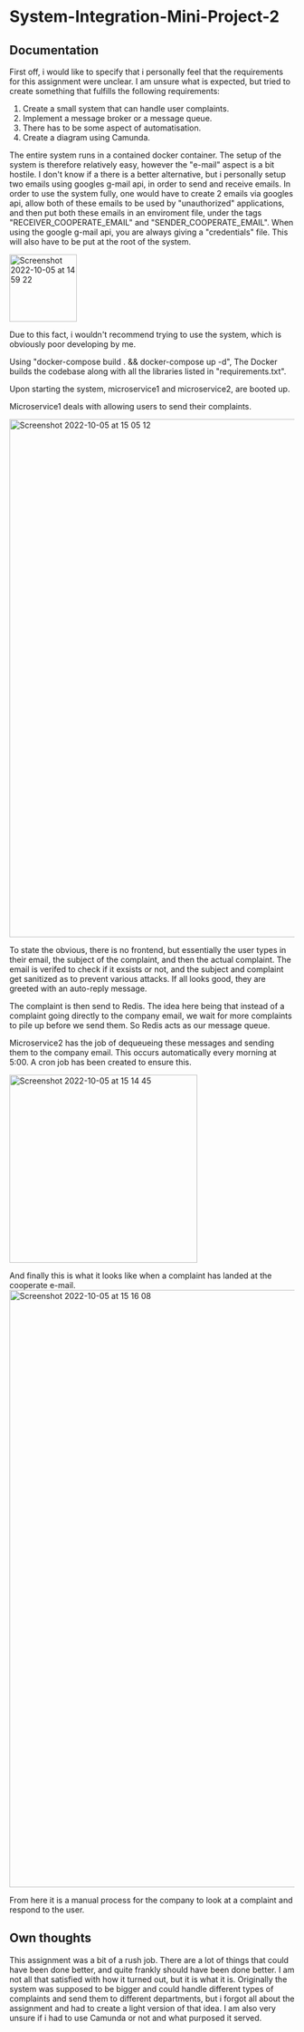 # System-Integration-Mini-Project-2


## Documentation


First off, i would like to specify that i personally feel that the requirements for this assignment were unclear. I am unsure what is expected, but tried to create something that fulfills the following requirements:

1. Create a small system that can handle user complaints.
2. Implement a message broker or a message queue.
3. There has to be some aspect of automatisation.
4. Create a diagram using Camunda.


The entire system runs in a contained docker container. The setup of the system is therefore relatively easy, however the "e-mail" aspect is a bit hostile. I don't know if a there is a better alternative, but i personally setup two emails using googles g-mail api, in order to send and receive emails. In order to use the system fully, one would have to create 2 emails via googles api, allow both of these emails to be used by "unauthorized" applications, and then put both these emails in an enviroment file, under the tags "RECEIVER_COOPERATE_EMAIL" and "SENDER_COOPERATE_EMAIL". When using the google g-mail api, you are always giving a "credentials" file. This will also have to be put at the root of the system.

<img width="119" alt="Screenshot 2022-10-05 at 14 59 22" src="https://user-images.githubusercontent.com/56427491/194066167-f58dc12d-b452-4c35-babe-6b1d7fc34c89.png">

Due to this fact, i wouldn't recommend trying to use the system, which is obviously poor developing by me.

Using "docker-compose build . && docker-compose up -d", The Docker builds the codebase along with all the libraries listed in "requirements.txt".

Upon starting the system, microservice1 and microservice2, are booted up.

Microservice1 deals with allowing users to send their complaints.

<img width="915" alt="Screenshot 2022-10-05 at 15 05 12" src="https://user-images.githubusercontent.com/56427491/194067264-32381cf8-5f6f-4ba3-9db1-0f9b40b7f914.png">

To state the obvious, there is no frontend, but essentially the user types in their email, the subject of the complaint, and then the actual complaint.
The email is verifed to check if it exsists or not, and the subject and complaint get sanitized as to prevent various attacks.
If all looks good, they are greeted with an auto-reply message.


The complaint is then send to Redis. The idea here being that instead of a complaint going directly to the company email, we wait for more complaints to pile up before we send them. So Redis acts as our message queue.


Microservice2 has the job of dequeueing these messages and sending them to the company email. This occurs automatically every morning at 5:00. A cron job has been created to ensure this. 


<img width="332" alt="Screenshot 2022-10-05 at 15 14 45" src="https://user-images.githubusercontent.com/56427491/194069215-6e16e13d-8282-4e05-8bd8-a7dfe011f2f4.png">



And finally this is what it looks like when a complaint has landed at the cooperate e-mail.
<img width="1055" alt="Screenshot 2022-10-05 at 15 16 08" src="https://user-images.githubusercontent.com/56427491/194069510-63aa2628-fcd5-4b09-9094-54d87900403d.png">

From here it is a manual process for the company to look at a complaint and respond to the user.


## Own thoughts
This assignment was a bit of a rush job. There are a lot of things that could have been done better, and quite frankly should have been done better.
I am not all that satisfied with how it turned out, but it is what it is. Originally the system was supposed to be bigger and could handle different types of complaints and send them to different departments, but i forgot all about the assignment and had to create a light version of that idea. I am also very unsure if i had to use Camunda or not and what purposed it served.


